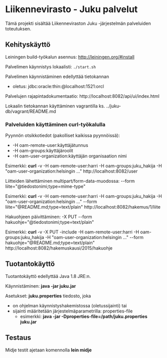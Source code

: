 Liikennevirasto - Juku palvelut
===============================

Tämä projekti sisältää Liikenneviraston Juku -järjestelmän palveluiden toteutuksen.

Kehityskäyttö
-------------

Leiningen build-työkalun asennus: http://leiningen.org/#install

Palvelimen käynnistys lokaalisti: `./start.sh`

Palvelimen käynnistäminen edellyttää tietokannan
* oletus: jdbc:oracle:thin:@localhost:1521:orcl

Palvelujen rajapintadokumentaatio: http://localhost:8082/api/ui/index.html

Lokaalin tietokannan käyttäminen vagrantilla ks. ../juku-db/vagrant/README.md

### Palveluiden käyttäminen curl-työkalulla

Pyynnön otsikkotiedot (pakolliset kaikissa pyynnöissä):
* -H oam-remote-user:käyttäjätunnus
* -H oam-groups:käyttäjäroolit
* -H oam-user-organization:käyttäjän organisaation nimi

Esimerkki: **curl** -v -H oam-remote-user:harri -H oam-groups:juku_hakija -H "oam-user-organization:helsingin ..." http://localhost:8082/user

Liitteiden lähettäminen multipart/form-data-muodossa: --form liite="@tiedostonimi;type=mime-type"

Esimerkki: **curl** -v -H oam-remote-user:harri -H oam-groups:juku_hakija -H "oam-user-organization:helsingin ..." --form liite="@README.md;type=text/plain" http://localhost:8082/hakemus/1/liite

Hakuohjeen päivittäminen: -X PUT --form hakuohje="@tiedostonimi;type=text/plain"

Esimerkki: **curl** -v -X PUT -include -H oam-remote-user:harri -H oam-groups:juku_hakija -H "oam-user-organization:helsingin ..." --form hakuohje="@README.md;type=text/plain" http://localhost:8082/hakemuskausi/2015/hakuohje

Tuotantokäyttö
--------------

Tuotantokäyttö edellyttää Java 1.8 JRE:n.

Käynnistäminen: **java -jar juku.jar**

Asetukset: **juku.properties** tiedosto, joka   
* on ohjelman käynnistyshakemistossa (oletussijainti) tai
* sijainti määritetään järjestelmäparametrilla: properties-file
  * esimerkki: **java -jar -Dproperties-file=/path/juku.properties juku.jar**

Testaus
-------

Midje testit ajetaan komennolla **lein midje**
